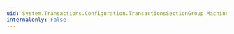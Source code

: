 ```yaml
---
uid: System.Transactions.Configuration.TransactionsSectionGroup.MachineSettings
internalonly: False
---
```

